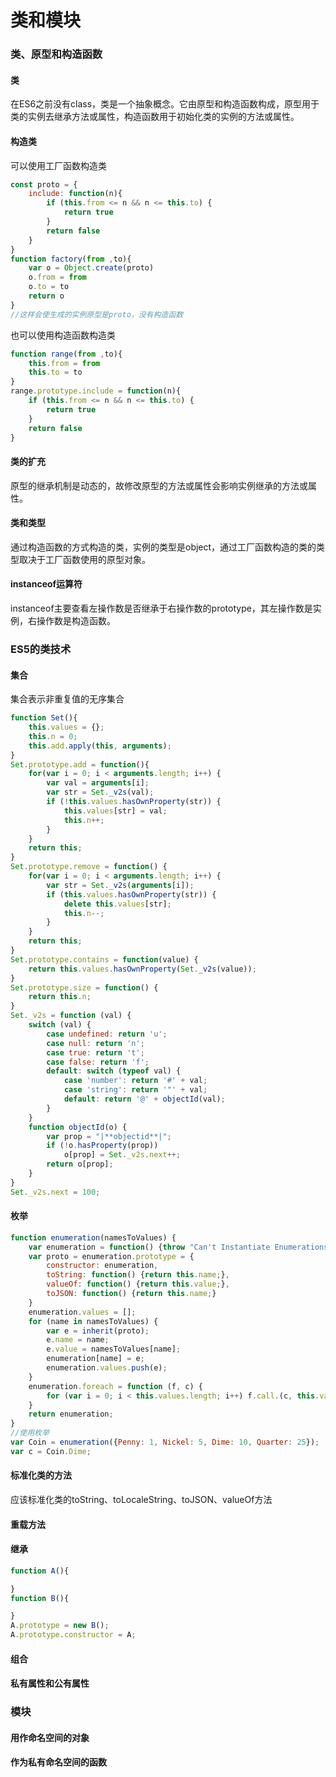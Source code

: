 # 类和模块

### 类、原型和构造函数

#### 类

在ES6之前没有class，类是一个抽象概念。它由原型和构造函数构成，原型用于类的实例去继承方法或属性，构造函数用于初始化类的实例的方法或属性。

#### 构造类

可以使用工厂函数构造类

```javascript
const proto = {
	include: function(n){
        if (this.from <= n && n <= this.to) {
            return true
     	}
		return false
    }
}
function factory(from ,to){
	var o = Object.create(proto)
    o.from = from
    o.to = to
    return o
}
//这样会使生成的实例原型是proto，没有构造函数
```

也可以使用构造函数构造类

```javascript
function range(from ,to){
	this.from = from
	this.to = to
}
range.prototype.include = function(n){
	if (this.from <= n && n <= this.to) {
		return true
	}
	return false
}
```

#### 类的扩充

原型的继承机制是动态的，故修改原型的方法或属性会影响实例继承的方法或属性。

#### 类和类型

通过构造函数的方式构造的类，实例的类型是object，通过工厂函数构造的类的类型取决于工厂函数使用的原型对象。

#### instanceof运算符

instanceof主要查看左操作数是否继承于右操作数的prototype，其左操作数是实例，右操作数是构造函数。

### ES5的类技术

#### 集合

集合表示非重复值的无序集合

```javascript
function Set(){
	this.values = {};
	this.n = 0;
	this.add.apply(this, arguments);
}
Set.prototype.add = function(){
    for(var i = 0; i < arguments.length; i++) {
        var val = arguments[i];
        var str = Set._v2s(val);
        if (!this.values.hasOwnProperty(str)) {
            this.values[str] = val;
            this.n++;
        }
    }
    return this;
}
Set.prototype.remove = function() {
    for(var i = 0; i < arguments.length; i++) {
        var str = Set._v2s(arguments[i]);
        if (this.values.hasOwnProperty(str)) {
            delete this.values[str];
            this.n--;
      	}
    }
    return this;
}
Set.prototype.contains = function(value) {
    return this.values.hasOwnProperty(Set._v2s(value));
}
Set.prototype.size = function() {
    return this.n;
}
Set._v2s = function (val) {
    switch (val) {
        case undefined: return 'u';
        case null: return 'n';
        case true: return 't';
        case false: return 'f';
        default: switch (typeof val) {
            case 'number': return '#' + val;
            case 'string': return '"' + val;
            default: return '@' + objectId(val);
        }     
    }
    function objectId(o) {
        var prop = "|**objectid**|";
        if (!o.hasProperty(prop))
            o[prop] = Set._v2s.next++;
    	return o[prop];
    }
}
Set._v2s.next = 100;
```

#### 枚举

```javascript
function enumeration(namesToValues) {
    var enumeration = function() {throw "Can't Instantiate Enumerations;"};
    var proto = enumeration.prototype = {
        constructor: enumeration,
        toString: function() {return this.name;},
        valueOf: function() {return this.value;},
        toJSON: function() {return this.name;}
    }
    enumeration.values = [];
    for (name in namesToValues) {
        var e = inherit(proto);
        e.name = name;
        e.value = namesToValues[name];
		enumeration[name] = e;
		enumeration.values.push(e);
    }
    enumeration.foreach = function (f, c) {
    	for (var i = 0; i < this.values.length; i++) f.call.(c, this.values[i]);
    }
    return enumeration;
}
//使用枚举
var Coin = enumeration({Penny: 1, Nickel: 5, Dime: 10, Quarter: 25});
var c = Coin.Dime;

```

#### 标准化类的方法

应该标准化类的toString、toLocaleString、toJSON、valueOf方法

#### 重载方法

#### 继承

```javascript
function A(){

}
function B(){

}
A.prototype = new B();
A.prototype.constructor = A;
```

#### 组合

#### 私有属性和公有属性

### 模块

#### 用作命名空间的对象

#### 作为私有命名空间的函数
